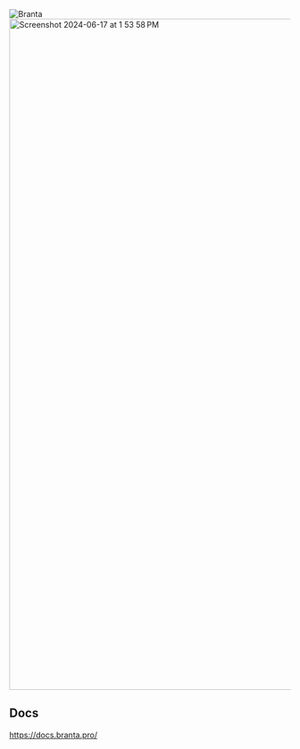 <picture>
  <source media="(prefers-color-scheme: dark)" srcset="branta/Assets.xcassets/goldwhitecropped.imageset/goldwhitecropped.png">
  <source media="(prefers-color-scheme: light)" srcset="branta/Assets.xcassets/goldblackcropped.imageset/goldblackcropped.jpeg">
  <img alt="Branta" src="Branta/Assets/goldblackcropped.jpg">
</picture>

<img width="1200" alt="Screenshot 2024-06-17 at 1 53 58 PM" src="https://github.com/BrantaOps/branta-mac/assets/74844722/e35a9b5b-7f6b-4289-848f-3a3967e5a0a5">



## Docs
https://docs.branta.pro/
